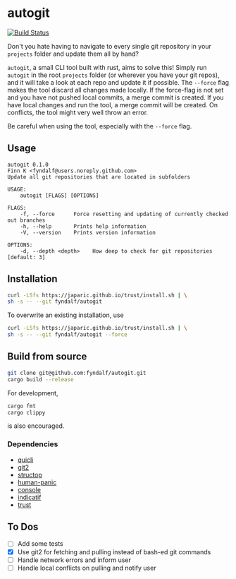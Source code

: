 # autogit

[![Build Status](https://travis-ci.com/fyndalf/autogit.svg?token=pzxEnLQoVdYwoArquwFZ&branch=master)](https://travis-ci.com/fyndalf/autogit)

Don't you hate having to navigate to every single git repository in your `projects` folder and update them all by hand?

`autogit`, a small CLI tool built with rust, aims to solve this!
Simply run `autogit` in the root `projects` folder (or wherever you have your git repos), and it will take a look at each repo and update it if possible.
The `--force` flag makes the tool discard all changes made locally. If the force-flag is not set and you have not pushed local commits, a merge commit is created. If you have local changes and run the tool, a merge commit will be created. On conflicts, the tool might very well throw an error.

Be careful when using the tool, especially with the `--force` flag.

## Usage

```shell
autogit 0.1.0
Finn K <fyndalf@users.noreply.github.com>
Update all git repositories that are located in subfolders

USAGE:
    autogit [FLAGS] [OPTIONS]

FLAGS:
    -f, --force      Force resetting and updating of currently checked out branches
    -h, --help       Prints help information
    -V, --version    Prints version information

OPTIONS:
    -d, --depth <depth>    How deep to check for git repositories [default: 3]
```

## Installation

```bash
curl -LSfs https://japaric.github.io/trust/install.sh | \
sh -s -- --git fyndalf/autogit
```

To overwrite an existing installation, use

```bash
curl -LSfs https://japaric.github.io/trust/install.sh | \
sh -s -- --git fyndalf/autogit --force
```

## Build from source

```bash
git clone git@github.com:fyndalf/autogit.git
cargo build --release
```

For development,

```bash
cargo fmt
cargo clippy
```

is also encouraged.

### Dependencies

- [quicli](https://github.com/killercup/quicli)
- [git2](https://github.com/rust-lang/git2-rs)
- [structop](https://github.com/TeXitoi/structopt)
- [human-panic](https://github.com/rust-cli/human-panic)
- [console](https://github.com/mitsuhiko/console)
- [indicatif](https://github.com/mitsuhiko/indicatif)
- [trust](https://github.com/japaric/trust)

## To Dos

- [ ] Add some tests
- [x] Use git2 for fetching and pulling instead of bash-ed git commands
- [ ] Handle network errors and inform user
- [ ] Handle local conflicts on pulling and notify user
